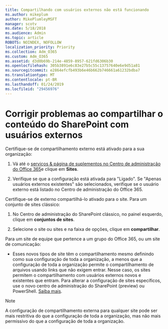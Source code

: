 ```yaml
---
title: Compartilhando com usuários externos não está funcionando
ms.author: mikeplum
author: MikePlumleyMSFT
manager: scotv
ms.date: 5/18/2018
ms.audience: Admin
ms.topic: article
ROBOTS: NOINDEX, NOFOLLOW
localization_priority: Priority
ms.collection: Adm_O365
ms.custom: Adm_O365
ms.assetid: d3d0b69b-214e-4859-8957-621fd6306b30
ms.openlocfilehash: 305b3891e6c83e27b5c55c13757640e6e9d51a81
ms.sourcegitcommit: e2864efcfb493b6e46b662b746661a61232bdba7
ms.translationtype: MT
ms.contentlocale: pt-BR
ms.lasthandoff: 01/24/2019
ms.locfileid: "29456976"
---
```

# <a name="fix-problems-sharing-sharepoint-content-with-external-users"></a>Corrigir problemas ao compartilhar o conteúdo do SharePoint com usuários externos

Certifique-se de compartilhamento externo está ativado para a sua organização:
  
1. Vá até o [serviços &amp; página de suplementos no Centro de administração do Office 365](https://portal.office.com/adminportal/home#/Settings/ServicesAndAddIns)e clique em **Sites**.
    
2. Verifique se que a configuração está ativada para "Ligado". Se "Apenas usuários externos existentes" são selecionados, verifique se o usuário externo está listado no Centro de administração do Office 365.
    
Certifique-se de externo compartilhá-lo ativado para o site. Para um conjunto de sites clássico:
  
1. No Centro de administração do SharePoint clássico, no painel esquerdo, clique em **conjuntos de sites**.
    
2. Selecione o site ou sites e na faixa de opções, clique em **compartilhar**.
    
Para um site de equipe que pertence a um grupo do Office 365, ou um site de comunicação:
  
- Esses novos tipos de site têm o compartilhamento mesmo definindo como sua configuração de toda a organização, a menos que a configuração de toda a organização permite o compartilhamento de arquivos usando links que não exigem entrar. Nesse caso, os sites permitem o compartilhamento com usuários externos novos e existentes que entram. Para alterar a configuração de sites específicos, use o novo centro de administração do SharePoint (preview) ou PowerShell. [Saiba mais](https://go.microsoft.com/fwlink/?linkid=871863).
    
> [!NOTE]
> A configuração de compartilhamento externa para qualquer site pode ser mais restritiva do que a configuração de toda a organização, mas não mais permissivo do que a configuração de toda a organização. 
  

